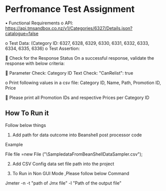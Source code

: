 
# Perfromance Test Assignment
•	Functional Requirements
o       	API: https://api.tmsandbox.co.nz/v1/Categories/6327/Details.json?catalogue=false 

o	Test Data: (Category ID: 6327, 6328, 6329, 6330, 6331, 6332, 6333, 6334, 6335, 6336)
o	Test Assertion:

	Check for the Response Status
On a successful response, validate the response with below criteria:

	Parameter Check: Category ID
Text Check: "CanRelist": true

o	Print following values in a csv file: Category ID, Name, Path, Promotion ID, Price

	Please print all Promotion IDs and respective Prices per Category ID





## How To Run it

Follow below things

1. Add path for data outcome into Beanshell post processor code

Example

File file =new File ("<YourPath>\\SampledataFromBeanShellDataSampler.csv");

2. Add CSV Config data set file path into the project

3. To Run in Non GUI Mode ,Please follow below Command

Jmeter -n -t "path of Jmx file" -l "Path of the output file"
